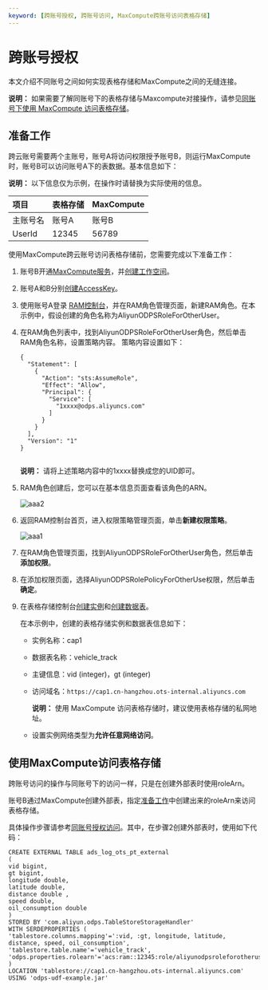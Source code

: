 ```yaml
---
keyword: [跨账号授权, 跨账号访问, MaxCompute跨账号访问表格存储]
---
```


# 跨账号授权

本文介绍不同账号之间如何实现表格存储和MaxCompute之间的无缝连接。

**说明：** 如果需要了解同账号下的表格存储与Maxcompute对接操作，请参见[同账号下使用 MaxCompute 访问表格存储](/cn.zh-CN/计算与分析/MaxCompute/使用MaxCompute访问表格存储.md)。

## 准备工作

跨云账号需要两个主账号，账号A将访问权限授予账号B，则运行MaxCompute时，账号B可以访问账号A下的表数据。基本信息如下：

**说明：** 以下信息仅为示例，在操作时请替换为实际使用的信息。

|项目|表格存储|MaxCompute|
|:-|:---|:---------|
|主账号名|账号A|账号B|
|UserId|12345|56789|

使用MaxCompute跨云账号访问表格存储前，您需要完成以下准备工作：

1.  账号B开通[MaxCompute服务](https://www.aliyun.com/product/odps)，并[创建工作空间]()。

2.  账号A和B分别[创建AccessKey](https://help.aliyun.com/document_detail/53045.html)。

3.  使用账号A登录 [RAM控制台](https://ram.console.aliyun.com/)，并在RAM角色管理页面，新建RAM角色。在本示例中，假设创建的角色名称为AliyunODPSRoleForOtherUser。

4.  在RAM角色列表中，找到AliyunODPSRoleForOtherUser角色，然后单击RAM角色名称，设置策略内容。 策略内容设置如下：

    ```
    {
      "Statement": [
        {
          "Action": "sts:AssumeRole",
          "Effect": "Allow",
          "Principal": {
            "Service": [
              "1xxxx@odps.aliyuncs.com"
            ]
          }
        }
      ],
      "Version": "1"
    }
                            
    ```

    **说明：** 请将上述策略内容中的1xxxx替换成您的UID即可。

5.  RAM角色创建后，您可以在基本信息页面查看该角色的ARN。

    ![aaa2](https://static-aliyun-doc.oss-accelerate.aliyuncs.com/assets/img/zh-CN/9900159751/p54000.png)

6.  返回RAM控制台首页，进入权限策略管理页面，单击**新建权限策略**。

    ![aaa1](https://static-aliyun-doc.oss-accelerate.aliyuncs.com/assets/img/zh-CN/9900159751/p53995.png)

7.  在RAM角色管理页面，找到AliyunODPSRoleForOtherUser角色，然后单击**添加权限**。

8.  在添加权限页面，选择AliyunODPSRolePolicyForOtherUse权限，然后单击**确定**。

9.  在表格存储控制台[创建实例](/cn.zh-CN/快速入门/创建实例.md)和[创建数据表](/cn.zh-CN/快速入门/创建数据表.md)。

    在本示例中，创建的表格存储实例和数据表信息如下：

    -   实例名称：cap1
    -   数据表名称：vehicle\_track
    -   主键信息：vid \(integer\)，gt \(integer\)
    -   访问域名：`https://cap1.cn-hangzhou.ots-internal.aliyuncs.com`

        **说明：** 使用 MaxCompute 访问表格存储时，建议使用表格存储的私网地址。

    -   设置实例网络类型为**允许任意网络访问**。

## 使用MaxCompute访问表格存储

跨账号访问的操作与同账号下的访问一样，只是在创建外部表时使用roleArn。

账号B通过MaxCompute创建外部表，指定[准备工作](#preparation)中创建出来的roleArn来访问表格存储。

具体操作步骤请参考[同账号授权访问](/cn.zh-CN/计算与分析/MaxCompute/使用MaxCompute访问表格存储.md)。其中，在步骤2创建外部表时，使用如下代码：

```
CREATE EXTERNAL TABLE ads_log_ots_pt_external
(
vid bigint,
gt bigint,
longitude double,
latitude double,
distance double ,
speed double,
oil_consumption double
)
STORED BY 'com.aliyun.odps.TableStoreStorageHandler'
WITH SERDEPROPERTIES (
'tablestore.columns.mapping'=':vid, :gt, longitude, latitude, distance, speed, oil_consumption',
'tablestore.table.name'='vehicle_track',
'odps.properties.rolearn'='acs:ram::12345:role/aliyunodpsroleforotheruser'
)
LOCATION 'tablestore://cap1.cn-hangzhou.ots-internal.aliyuncs.com'
USING 'odps-udf-example.jar'
            
```

